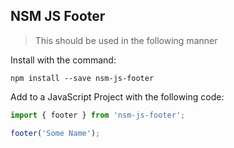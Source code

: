 ## NSM JS Footer

> This should be used in the following manner

Install with the command:

```
npm install --save nsm-js-footer
```

Add to a JavaScript Project with the following code:

```javascript
import { footer } from 'nsm-js-footer';

footer('Some Name');
```